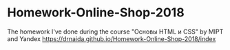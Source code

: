 # Homework-Online-Shop-2018
The homework I've done during the course "Основы HTML и CSS" by MIPT and Yandex
https://drnaida.github.io/Homework-Online-Shop-2018/index
